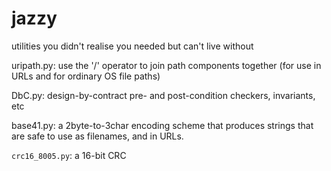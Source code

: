 # jazzy
utilities you didn't realise you needed but can't live without

uripath.py:
    use the '/' operator to join path components together
    (for use in URLs and for ordinary OS file paths)

DbC.py:
    design-by-contract pre- and post-condition checkers, invariants, etc

base41.py:
    a 2byte-to-3char encoding scheme that produces strings that are safe to use as filenames, and in URLs.

`crc16_8005.py`:
    a 16-bit CRC
